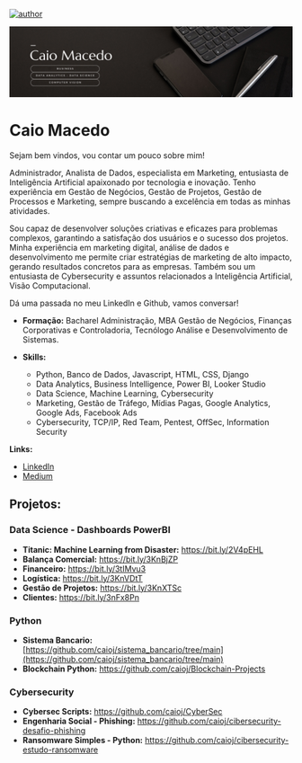 [![author](https://img.shields.io/badge/author-caioj-red.svg)](https://www.linkedin.com/in/caiojmacedo)

<p align="center">
  <img src="CaioMacedo1.png" >
</p>

# Caio Macedo

Sejam bem vindos, vou contar um pouco sobre mim!

Administrador, Analista de Dados, especialista em Marketing, entusiasta de Inteligência Artificial apaixonado por tecnologia e inovação. Tenho experiência em Gestão de Negócios, Gestão de Projetos, Gestão de Processos e Marketing, sempre buscando a excelência em todas as minhas atividades.

Sou capaz de desenvolver soluções criativas e eficazes para problemas complexos, garantindo a satisfação dos usuários e o sucesso dos projetos. Minha experiência em marketing digital, análise de dados e desenvolvimento me permite criar estratégias de marketing de alto impacto, gerando resultados concretos para as empresas.
Também sou um entusiasta de Cybersecurity e assuntos relacionados a Inteligência Artificial, Visão Computacional.

Dá uma passada no meu LinkedIn e Github, vamos conversar!

* **Formação:** Bacharel Administração, MBA Gestão de Negócios, Finanças Corporativas e Controladoria, Tecnólogo Análise e Desenvolvimento de Sistemas.
* **Skills:** 

  - Python, Banco de Dados, Javascript, HTML, CSS, Django
  - Data Analytics, Business Intelligence, Power BI, Looker Studio
  - Data Science, Machine Learning, Cybersecurity
  - Marketing, Gestão de Tráfego, Mídias Pagas, Google Analytics, Google Ads, Facebook Ads
  - Cybersecurity, TCP/IP, Red Team, Pentest, OffSec, Information Security
  

**Links:**
* [LinkedIn](https://www.linkedin.com/in/caiojmacedo)
* [Medium](https://www.medium.com)


## Projetos:
### Data Science - Dashboards PowerBI

* **Titanic: Machine Learning from Disaster:** https://bit.ly/2V4pEHL
* **Balança Comercial:** https://bit.ly/3KnBjZP
* **Financeiro:** https://bit.ly/3tIMvu3
* **Logística:** https://bit.ly/3KnVDtT
* **Gestão de Projetos:** https://bit.ly/3KnXTSc
* **Clientes:** https://bit.ly/3nFx8Pn

### Python
* **Sistema Bancario:** [https://github.com/caioj/sistema_bancario/tree/main](https://github.com/caioj/sistema_bancario/tree/main)
* **Blockchain Python:** https://github.com/caioj/Blockchain-Projects
  
### Cybersecurity
* **Cybersec Scripts:** https://github.com/caioj/CyberSec
* **Engenharia Social - Phishing:** https://github.com/caioj/cibersecurity-desafio-phishing
* **Ransomware Simples - Python:** https://github.com/caioj/cibersecurity-estudo-ransomware




